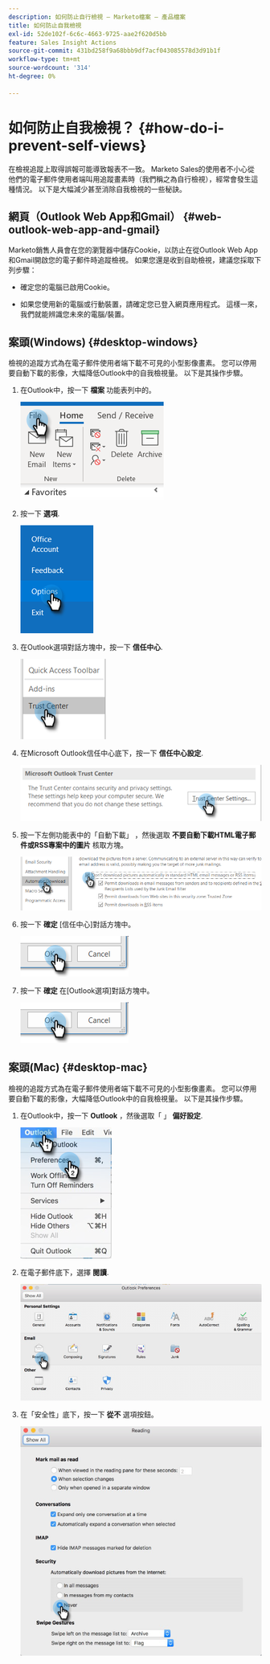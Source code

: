 ```yaml
---
description: 如何防止自行檢視 — Marketo檔案 — 產品檔案
title: 如何防止自我檢視
exl-id: 52de102f-6c6c-4663-9725-aae2f620d5bb
feature: Sales Insight Actions
source-git-commit: 431bd258f9a68bbb9df7acf043085578d3d91b1f
workflow-type: tm+mt
source-wordcount: '314'
ht-degree: 0%

---
```


# 如何防止自我檢視？ {#how-do-i-prevent-self-views}

在檢視追蹤上取得誤報可能導致報表不一致。 Marketo Sales的使用者不小心從他們的電子郵件使用者端叫用追蹤畫素時（我們稱之為自行檢視），經常會發生這種情況。 以下是大幅減少甚至消除自我檢視的一些秘訣。

## 網頁（Outlook Web App和Gmail） {#web-outlook-web-app-and-gmail}

Marketo銷售人員會在您的瀏覽器中儲存Cookie，以防止在從Outlook Web App和Gmail開啟您的電子郵件時追蹤檢視。 如果您還是收到自助檢視，建議您採取下列步驟：

* 確定您的電腦已啟用Cookie。

* 如果您使用新的電腦或行動裝置，請確定您已登入網頁應用程式。 這樣一來，我們就能辨識您未來的電腦/裝置。

## 案頭(Windows) {#desktop-windows}

檢視的追蹤方式為在電子郵件使用者端下載不可見的小型影像畫素。 您可以停用要自動下載的影像，大幅降低Outlook中的自我檢視量。 以下是其操作步驟。

1. 在Outlook中，按一下 **檔案** 功能表列中的。

   ![](assets/how-do-i-prevent-self-views-1.png)

1. 按一下 **選項**.

   ![](assets/how-do-i-prevent-self-views-2.png)

1. 在Outlook選項對話方塊中，按一下 **信任中心**.

   ![](assets/how-do-i-prevent-self-views-3.png)

1. 在Microsoft Outlook信任中心底下，按一下 **信任中心設定**.

   ![](assets/how-do-i-prevent-self-views-4.png)

1. 按一下左側功能表中的「自動下載」 ，然後選取 **不要自動下載HTML電子郵件或RSS專案中的圖片** 核取方塊。

   ![](assets/how-do-i-prevent-self-views-5.png)

1. 按一下 **確定** [信任中心]對話方塊中。

   ![](assets/how-do-i-prevent-self-views-6.png)

1. 按一下 **確定** 在[Outlook選項]對話方塊中。

   ![](assets/how-do-i-prevent-self-views-7.png)

## 案頭(Mac) {#desktop-mac}

檢視的追蹤方式為在電子郵件使用者端下載不可見的小型影像畫素。 您可以停用要自動下載的影像，大幅降低Outlook中的自我檢視量。 以下是其操作步驟。

1. 在Outlook中，按一下 **Outlook** ，然後選取「 」 **偏好設定**.

   ![](assets/how-do-i-prevent-self-views-8.png)

1. 在電子郵件底下，選擇 **閱讀**.

   ![](assets/how-do-i-prevent-self-views-9.png)

1. 在「安全性」底下，按一下 **從不** 選項按鈕。

   ![](assets/how-do-i-prevent-self-views-10.png)
